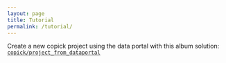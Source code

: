 ```yaml
---
layout: page
title: Tutorial
permalink: /tutorial/
---
```


Create a new copick project using the data portal with this album
solution:
[`copick/project_from_dataportal`](https://album.cellcanvas.org/copick/project_from_dataportal/0.0.8)



